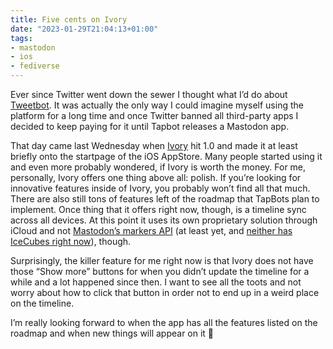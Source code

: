 ```yaml
---
title: Five cents on Ivory
date: "2023-01-29T21:04:13+01:00"
tags:
- mastodon
- ios
- fediverse
---
```


Ever since Twitter went down the sewer I thought what I’d do about [Tweetbot](https://tapbots.com/tweetbot/#eulogy). It was actually the only way I could imagine myself using the platform for a long time and once Twitter banned all third-party apps I decided to keep paying for it until Tapbot releases a Mastodon app.

That day came last Wednesday when [Ivory](https://tapbots.com/ivory/) hit 1.0 and made it at least briefly onto the startpage of the iOS AppStore. Many people started using it and even more probably wondered, if Ivory is worth the money. For me, personally, Ivory offers one thing above all: polish. If you’re looking for innovative features inside of Ivory, you probably won’t find all that much. There are also still tons of features left of the roadmap that TapBots plan to implement. Once thing that it offers right now, though, is a timeline sync across all devices. At this point it uses its own proprietary solution through iCloud and not [Mastodon’s markers API](https://docs.joinmastodon.org/methods/markers/) (at least yet, and [neither has IceCubes right now](https://github.com/Dimillian/IceCubesApp/issues/116)), though. 

Surprisingly, the killer feature for me right now is that Ivory does not have those “Show more” buttons for when you didn’t update the timeline for a while and a lot happened since then. I want to see all the toots and not worry about how to click that button in order not to end up in a weird place on the timeline.

I’m really looking forward to when the app has all the features listed on the roadmap and when new things will appear on it 🙂
